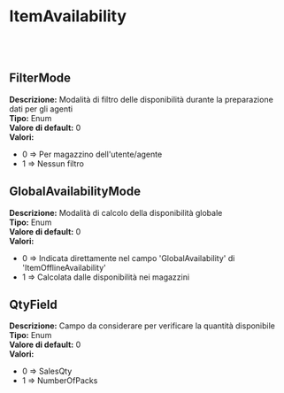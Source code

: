# ItemAvailability

<br><br> 

FilterMode 
----
**Descrizione:** Modalità di filtro delle disponibilità durante la preparazione dati per gli agenti<br>
**Tipo:** Enum<br>
**Valore di default:** 0<br>
**Valori:**
* 0 => Per magazzino dell'utente/agente
* 1 => Nessun filtro

GlobalAvailabilityMode 
----
**Descrizione:** Modalità di calcolo della disponibilità globale<br>
**Tipo:** Enum<br>
**Valore di default:** 0<br>
**Valori:**
* 0 => Indicata direttamente nel campo 'GlobalAvailability' di 'ItemOfflineAvailability'
* 1 => Calcolata dalle disponibilità nei magazzini

QtyField 
----
**Descrizione:** Campo da considerare per verificare la quantità disponibile<br>
**Tipo:** Enum<br>
**Valore di default:** 0<br>
**Valori:**
* 0 => SalesQty
* 1 => NumberOfPacks

